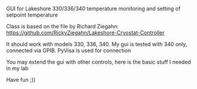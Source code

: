 GUI for Lakeshore 330/336/340 temperature monitoring and setting of setpoint temperature

Class is based on the file by Richard Ziegahn: https://github.com/RickyZiegahn/Lakeshore-Cryostat-Controller

It should work with models 330, 336, 340. My gui is tested with 340 only, connected via GPIB. PyVisa is used for connection

You may extend the gui with other controls, here is the basic stuff I needed in my lab

Have fun ;))
